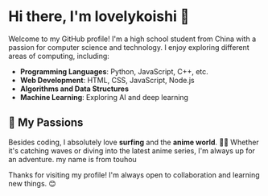 # Hi there, I'm lovelykoishi 👋

Welcome to my GitHub profile! I'm a high school student from China with a passion for computer science and technology. I enjoy exploring different areas of computing, including:

- **Programming Languages**: Python, JavaScript, C++, etc.
- **Web Development**: HTML, CSS, JavaScript, Node.js
- **Algorithms and Data Structures**
- **Machine Learning**: Exploring AI and deep learning


## 🌊 My Passions
Besides coding, I absolutely love **surfing** and the **anime world**. 🌊🌟 Whether it's catching waves or diving into the latest anime series, I'm always up for an adventure.
my name is from touhou



Thanks for visiting my profile! I'm always open to collaboration and learning new things. 😊
